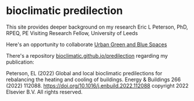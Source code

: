 # bioclimatic predilection

This site provides deeper background on my research
Eric L Peterson, PhD, RPEQ, PE
Visiting Research Fellow, University of Leeds

Here's an opportunity to collaborate [Urban Green and Blue Spaces](https://gettanked.github.io/predilection/webpage.html)

There's a repository [bioclimatic.github.io/predilection](https://bioclimatic.github.io/predilection/) regarding my publication:

Peterson, EL (2022) Global and local bioclimatic predilections for rebalancing the heating and cooling of buildings. Energy & Buildings 266 (2022) 112088. https://doi.org/10.1016/j.enbuild.2022.112088 copyright 2022 Elsevier B.V. All rights reserved.  




